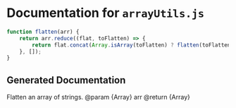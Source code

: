 # Documentation for `arrayUtils.js`

```javascript
function flatten(arr) {
    return arr.reduce((flat, toFlatten) => {
        return flat.concat(Array.isArray(toFlatten) ? flatten(toFlatten) : toFlatten);
    }, []);
}
```

## Generated Documentation

Flatten an array of strings. @param {Array} arr @return {Array}
